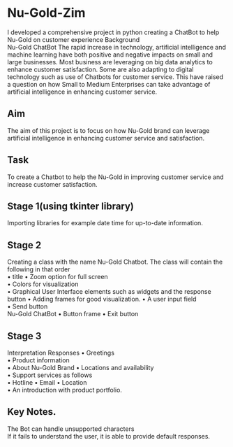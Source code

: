 # Nu-Gold-Zim
I developed a comprehensive project in python creating a ChatBot to help Nu-Gold on customer experience
Background  
Nu-Gold ChatBot 
The rapid increase in technology, artificial intelligence and machine learning have both positive 
and negative impacts on small and large businesses. Most business are leveraging on big data 
analytics to enhance customer satisfaction. Some are also adapting to digital technology such as 
use of Chatbots for customer service. This have raised a question on how Small to Medium 
Enterprises can take advantage of artificial intelligence in enhancing customer service. 

## Aim 
The aim of this project is to focus on how Nu-Gold brand can leverage artificial intelligence in 
enhancing customer service and satisfaction. 

## Task 
To create a Chatbot to help the Nu-Gold in improving customer service and increase customer 
satisfaction. 

## Stage 1(using tkinter library) 
Importing libraries for example date time for up-to-date information. 

## Stage 2 
Creating a class with the name Nu-Gold Chatbot. The class will contain the following in that 
order  
• title 
• Zoom option for full screen  
• Colors for visualization  
• Graphical User Interface elements such as widgets and the response button 
• Adding frames for good visualization. 
• A user input field  
• Send button  
Nu-Gold ChatBot 
• Button frame 
• Exit button

## Stage 3 
Interpretation Responses 
• Greetings  
• Product information  
• About Nu-Gold Brand 
• Locations and availability  
• Support services as follows  
• Hotline 
• Email 
• Location  
• An introduction with product portfolio.

## Key Notes. 
The Bot can handle unsupported characters  
If it fails to understand the user, it is able to provide default responses.
